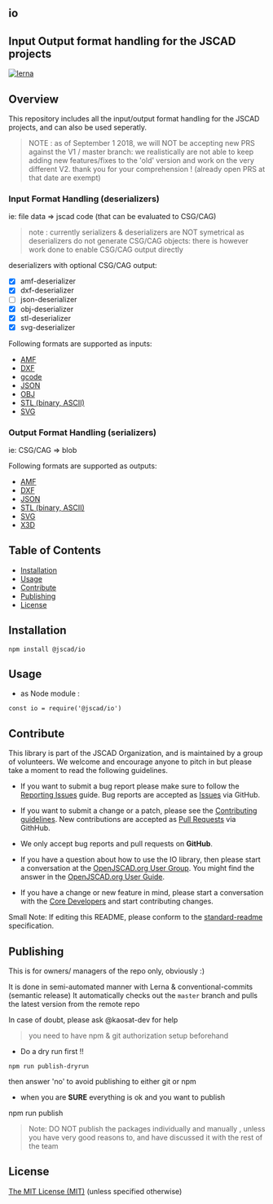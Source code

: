## io

## Input Output format handling for the JSCAD projects

[![lerna](https://img.shields.io/badge/maintained%20with-lerna-cc00ff.svg)](https://lernajs.io/)

## Overview

This repository includes all the input/output format handling for the JSCAD projects, and can also be used seperatly.

> NOTE : as of September 1 2018, we will NOT be accepting new PRS against the V1 / master branch: we realistically
are not able to keep adding new features/fixes to the 'old' version and work on the very different V2.
thank you for your comprehension !
(already open PRS at that date are exempt)

### Input Format Handling (deserializers)

ie: file data => jscad code (that can be evaluated to CSG/CAG)

> note : currently serializers & deserializers are NOT symetrical as deserializers
do not generate CSG/CAG objects: there is however work done to enable CSG/CAG output directly

deserializers with optional CSG/CAG output:

- [x] amf-deserializer
- [x] dxf-deserializer
- [ ] json-deserializer
- [x] obj-deserializer
- [x] stl-deserializer
- [x] svg-deserializer

Following formats are supported as inputs:
 - [AMF](https://github.com/jscad/io/blob/master/packages/amf-deserializer)
 - [DXF](https://github.com/jscad/io/blob/master/packages/dxf-deserializer)
 - [gcode](https://github.com/jscad/io/blob/master/packages/gcode-deserializer)
 - [JSON](https://github.com/jscad/io/blob/master/packages/json-deserializer)
 - [OBJ](https://github.com/jscad/io/blob/master/packages/obj-deserializer)
 - [STL (binary, ASCII)](https://github.com/jscad/io/blob/master/packages/stl-deserializer)
 - [SVG](https://github.com/jscad/io/blob/master/packages/svg-deserializer)

### Output Format Handling (serializers)

ie: CSG/CAG => blob

Following formats are supported as outputs:
  - [AMF](https://github.com/jscad/io/blob/master/packages/amf-serializer)
  - [DXF](https://github.com/jscad/io/blob/master/packages/dxf-serializer)
  - [JSON](https://github.com/jscad/io/blob/master/packages/json-serializer)
  - [STL (binary, ASCII)](https://github.com/jscad/io/blob/master/packages/stl-serializer)
  - [SVG](https://github.com/jscad/io/blob/master/packages/svg-serializer)
  - [X3D](https://github.com/jscad/io/blob/master/packages/x3d-serializer)


## Table of Contents

- [Installation](#installation)
- [Usage](#usage)
- [Contribute](#contribute)
- [Publishing](#Publishing)
- [License](#license)


## Installation

```
npm install @jscad/io
```

## Usage

- as Node module :

```
const io = require('@jscad/io')
```


## Contribute

This library is part of the JSCAD Organization, and is maintained by a group of volunteers. We welcome and encourage anyone to pitch in but please take a moment to read the following guidelines.

* If you want to submit a bug report please make sure to follow the [Reporting Issues](https://github.com/jscad/csg.js/wiki/Reporting-Issues) guide. Bug reports are accepted as [Issues](https://github.com/jscad/io/issues/) via GitHub.

* If you want to submit a change or a patch, please see the [Contributing guidelines](https://github.com/jscad/io/blob/master/CONTRIBUTING.md). New contributions are accepted as [Pull Requests](https://github.com/jscad/io/pulls/) via GithHub.

* We only accept bug reports and pull requests on **GitHub**.

* If you have a question about how to use the IO library, then please start a conversation at the [OpenJSCAD.org User Group](https://plus.google.com/communities/114958480887231067224). You might find the answer in the [OpenJSCAD.org User Guide](https://github.com/Spiritdude/OpenJSCAD.org/wiki/User-Guide).

* If you have a change or new feature in mind, please start a conversation with the [Core Developers](https://plus.google.com/communities/114958480887231067224) and start contributing changes.

Small Note: If editing this README, please conform to the [standard-readme](https://github.com/RichardLitt/standard-readme) specification.


## Publishing

This is for owners/ managers of the repo only, obviously :)

It is done in semi-automated manner with Lerna & conventional-commits (semantic release)
It automatically checks out the `master` branch and pulls the latest version from the remote repo

In case of doubt, please ask @kaosat-dev for help

>you need to have npm & git authorization setup beforehand

- Do a dry run first !!

```shell
npm run publish-dryrun
```

then answer 'no' to avoid publishing to either git or npm

- when you are **SURE** everything is ok and you want to publish

npm run publish

>Note: DO NOT publish the packages individually and manually , unless you have very good
reasons to, and have discussed it with the rest of the team


## License

[The MIT License (MIT)](https://github.com/jscad/io/blob/master/LICENSE)
(unless specified otherwise)
